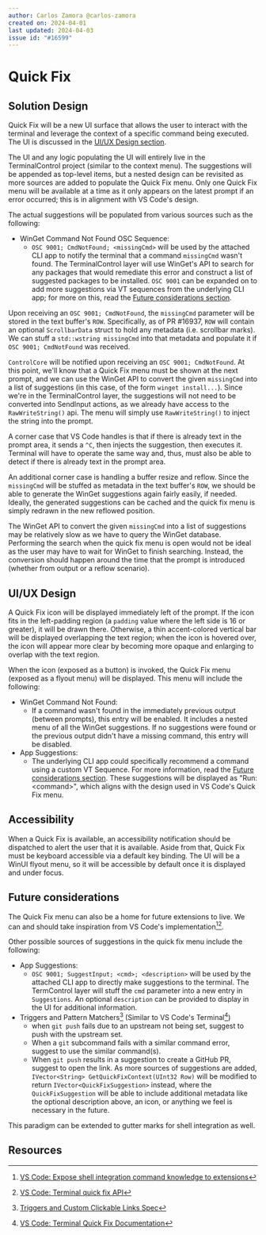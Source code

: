 ```yaml
---
author: Carlos Zamora @carlos-zamora
created on: 2024-04-01
last updated: 2024-04-03
issue id: "#16599"
---
```

# Quick Fix
## Solution Design
Quick Fix will be a new UI surface that allows the user to interact with the terminal and leverage the context of a specific command being executed. The UI is discussed in the [UI/UX Design section](#ui/ux-design).

The UI and any logic populating the UI will entirely live in the TerminalControl project (similar to the context menu). The suggestions will be appended as top-level items, but a nested design can be revisited as more sources are added to populate the Quick Fix menu. Only one Quick Fix menu will be available at a time as it only appears on the latest prompt if an error occurred; this is in alignment with VS Code's design.

The actual suggestions will be populated from various sources such as the following:
- WinGet Command Not Found OSC Sequence:
	- `OSC 9001; CmdNotFound; <missingCmd>` will be used by the attached CLI app to notify the terminal that a command `missingCmd` wasn't found. The TerminalControl layer will use WinGet's API to search for any packages that would remediate this error and construct a list of suggested packages to be installed.
`OSC 9001` can be expanded on to add more suggestions via VT sequences from the underlying CLI app; for more on this, read the [Future considerations section](#future-considerations).

Upon receiving an `OSC 9001; CmdNotFound`, the `missingCmd` parameter will be stored in the text buffer's `ROW`. Specifically, as of PR \#16937, `ROW` will contain an optional `ScrollbarData` struct to hold any metadata (i.e. scrollbar marks). We can stuff a `std::wstring missingCmd` into that metadata and populate it if `OSC 9001; CmdNotFound` was received.

`ControlCore` will be notified upon receiving an `OSC 9001; CmdNotFound`. At this point, we'll know that a Quick Fix menu must be shown at the next prompt, and we can use the WinGet API to convert the given `missingCmd` into a list of suggestions (in this case, of the form `winget install...`). Since we're in the TerminalControl layer, the suggestions will not need to be converted into SendInput actions, as we already have access to the `RawWriteString()` api. The menu will simply use `RawWriteString()` to inject the string into the prompt.

A corner case that VS Code handles is that if there is already text in the prompt area, it sends a `^C`, then injects the suggestion, then executes it. Terminal will have to operate the same way and, thus, must also be able to detect if there is already text in the prompt area.

An additional corner case is handling a buffer resize and reflow. Since the `missingCmd` will be stuffed as metadata in the text buffer's `ROW`, we should be able to generate the WinGet suggestions again fairly easily, if needed. Ideally, the generated suggestions can be cached and the quick fix menu is simply redrawn in the new reflowed position.

The WinGet API to convert the given `missingCmd` into a list of suggestions may be relatively slow as we have to query the WinGet database. Performing the search when the quick fix menu is open would not be ideal as the user may have to wait for WinGet to finish searching. Instead, the conversion should happen around the time that the prompt is introduced (whether from output or a reflow scenario).

## UI/UX Design
A Quick Fix icon will be displayed immediately left of the prompt. If the icon fits in the left-padding region (a `padding` value where the left side is 16 or greater), it will be drawn there. Otherwise, a thin accent-colored vertical bar will be displayed overlapping the text region; when the icon is hovered over, the icon will appear more clear by becoming more opaque and enlarging to overlap with the text region.

When the icon (exposed as a button) is invoked, the Quick Fix menu (exposed as a flyout menu) will be displayed. This menu will include the following:
- WinGet Command Not Found:
	- If a command wasn't found in the immediately previous output (between prompts), this entry will be enabled. It includes a nested menu of all the WinGet suggestions. If no suggestions were found or the previous output didn't have a missing command, this entry will be disabled.
- App Suggestions:
	- The underlying CLI app could specifically recommend a command using a custom VT Sequence. For more information, read the [Future considerations section](#future-considerations).
These suggestions will be displayed as "Run: \<command\>", which aligns with the design used in VS Code's Quick Fix menu.

## Accessibility
When a Quick Fix is available, an accessibility notification should be dispatched to alert the user that it is available. Aside from that, Quick Fix must be keyboard accessible via a default key binding. The UI will be a WinUI flyout menu, so it will be accessible by default once it is displayed and under focus.

## Future considerations
The Quick Fix menu can also be a home for future extensions to live. We can and should take inspiration from VS Code's implementation[^2][^3].

Other possible sources of suggestions in the quick fix menu include the following:
- App Suggestions:
	- `OSC 9001; SuggestInput; <cmd>; <description>` will be used by the attached CLI app to directly make suggestions to the terminal. The TermControl layer will stuff the `cmd` parameter into a new entry in `Suggestions`. An optional `description` can be provided to display in the UI for additional information.
- Triggers and Pattern Matchers[^4] (Similar to VS Code's Terminal[^1])
	- when `git push` fails due to an upstream not being set, suggest to push with the upstream set.
	- When a `git` subcommand fails with a similar command error, suggest to use the similar command(s).
	- When `git push` results in a suggestion to create a GitHub PR, suggest to open the link.
As more sources of suggestions are added, `IVector<String> GetQuickFixContext(UInt32 Row)` will be modified to return `IVector<QuickFixSuggestion>` instead, where the `QuickFixSuggestion` will be able to include additional metadata like the optional description above, an icon, or anything we feel is necessary in the future.

This paradigm can be extended to gutter marks for shell integration as well.
## Resources
[^1]: [VS Code: Terminal Quick Fix Documentation](https://code.visualstudio.com/docs/terminal/shell-integration#_quick-fixes)
[^2]: [VS Code: Expose shell integration command knowledge to extensions](https://github.com/microsoft/vscode/issues/145234)
[^3]: [VS Code: Terminal quick fix API](https://github.com/microsoft/vscode/issues/162950)
[^4]: [Triggers and Custom Clickable Links Spec](https://github.com/microsoft/terminal/pull/15700)